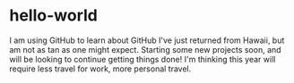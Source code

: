 # hello-world
I am using GitHub to learn about GitHub
I've just returned from Hawaii, but am not as tan as one might expect. Starting some new projects soon, and will be looking to continue getting things done!
I'm thinking this year will require less travel for work, more personal travel. 
